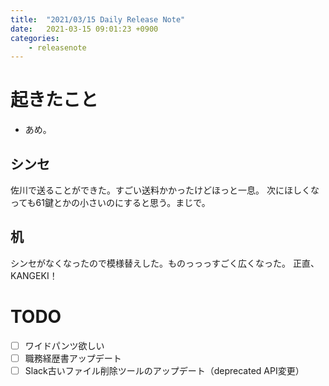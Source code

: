 ```yaml
---
title:  "2021/03/15 Daily Release Note"
date:   2021-03-15 09:01:23 +0900
categories:
	- releasenote
---
```

# 起きたこと

* あめ。

## シンセ

佐川で送ることができた。すごい送料かかったけどほっと一息。
次にほしくなっても61鍵とかの小さいのにすると思う。まじで。


## 机

シンセがなくなったので模様替えした。ものっっっすごく広くなった。
正直、KANGEKI！

# TODO 

- [ ] ワイドパンツ欲しい
- [ ] 職務経歴書アップデート
- [ ] Slack古いファイル削除ツールのアップデート（deprecated API変更）